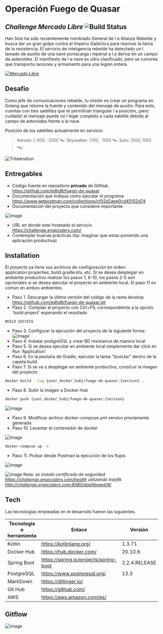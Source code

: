 # Operación Fuego de Quasar
## _Challenge Mercado Libre_ ![Build Status](https://travis-ci.org/joemccann/dillinger.svg?branch=master)

Han Solo ha sido recientemente nombrado General de l a Alianza Rebelde y busca dar un gran golpe contra el Imperio Galáctico para reavivar la llama de la resistencia. El servicio de inteligencia rebelde ha detectado un l lamado de auxilio de una nave portacarga i mperial a l a deriva en un campo de asteroides. El manifiesto de l a nave es ultra clasificado, pero se rumorea que transporta raciones y armamento para una legión entera.

[![Mercado Libre](https://http2.mlstatic.com/frontend-assets/ui-navigation/5.14.5/mercadolibre/180x180.png)](https://www.mercadolibre.com.mx/)

## Desafío

Como jefe de comunicaciones rebelde, tu misión es crear un programa en Golang que retorne la fuente y contenido del mensaje de auxilio. Para esto, cuentas con tres satélites que te permitirán triangular l a posición, ¡pero cuidado! el mensaje puede no l legar completo a cada satélite debido al campo de asteroides frente a la nave.

Posición de los satélites actualmente en servicio:

> Kenobi: [-500, -200] 🛰️:
> Skywalker: [100, -100] 🛰️:
> Sato: [500, 100] 🛰️:

![Trilateration](https://user-images.githubusercontent.com/67127741/120378261-ce556600-c2e3-11eb-8e52-b4b406e35436.png)

## Entregables

- Código fuente en repositorio **privado** de GitHub https://github.com/edhd8/fuego-de-quasar
- Documentación que indique cómo ejecutar el programa https://www.getpostman.com/collections/cf02d2aee0cd45152d74
- Documentación del proyecto que considere importante

![image](https://user-images.githubusercontent.com/67127741/120262871-34000e80-c260-11eb-9f2d-bb72743308fe.png)

- URL en donde este hosteado el servicio https://challenge.engicoders.com/
- Contemplar buenas prácticas (tip: imaginar que estas poniendo una aplicación productiva)

## Installation

El proyecto ya tiene sus archivos de configuración en orden: application.properties, build.gradle.kts, etc. Si se desea desplegar en ambiente productivo realizar los pasos 1, 6-10, los pasos 2-5 son opcionales si se desea ejecutar el proyecto en ambiente local. El paso 11 es común en ambos ambientes.

- Paso 1. Descargar la última versión del código de la rama develop https://github.com/edhd8/fuego-de-quasar.git
- Paso 2. Compilar el proyecto con Ctrl+F9, correspondiente a la opción 'build project' esperando el resultado
```sh
BUILD SUCCESS
```
- Paso 3. Configurar la ejecución del proyecto de la siguiente forma:
![image](https://user-images.githubusercontent.com/67127741/124666280-6dd1bf80-de73-11eb-8e5a-e5fdbcaf0878.png)
- Paso 4. Instalar postgreSQL y crear BD resistance de manera local
- Paso 5. Si se desea ejecutar en ambiente local simplemente dar click en Run 'Application'
- Paso 6. En la pestaña de Gradle, ejecutar la tarea "bootJar" dentro de la capeta build
- Paso 7. Si se va a desplegar en ambiente productivo, construir la imagen del proyecto

```sh
docker build --tag {user_docker_hub}/fuego-de-quasar:{version} .
```
- Paso 8. Subir la imagen a Docker Hub

```sh
docker push {user_docker_hub}/fuego-de-quasar:{version}
```
![image](https://user-images.githubusercontent.com/67127741/120377943-669f1b00-c2e3-11eb-990a-0530da823da3.png)

- Paso 9. Modificar archivo docker-compose.yml version previamente generada
- Paso 10. Levantar el contenedor de docker

![image](https://user-images.githubusercontent.com/67127741/120374666-73ba0b00-c2df-11eb-9542-799b192960ca.png)

```sh
docker-compose up -d
```

- Paso 11. Probar desde Postman la ejecución de los flujos

![image](https://user-images.githubusercontent.com/67127741/120375056-efb45300-c2df-11eb-93f5-35143555de03.png)

![image](https://user-images.githubusercontent.com/67127741/124666499-bf7a4a00-de73-11eb-9b42-4043a98a82fe.png)
Nota: _se instaló certificado de seguridad https://challenge.engicoders.com/health utilizando traefik http://challenge.engicoders.com:8080/dashboard/#/_

## Tech

Las tecnologías empleadas en el desarrollo fueron las siguientes.

| Tecnología o herramienta | Enlace | Versión |
| ------ | ------ | ------ |
| Kotlin | https://kotlinlang.org/ | 1.3.71 |
| Docker Hub | https://hub.docker.com/ | 20.10.6 |
| Spring Boot | https://spring.io/projects/spring-boot | 2.2.4.RELEASE |
| PostgreSQL | https://www.postgresql.org/ | 13.3 |
| MarkDown | https://dillinger.io/ | |
| Git Hub | https://github.com/ | |
| AWS | https://aws.amazon.com/es/ | |

## Gitflow

![image](https://user-images.githubusercontent.com/67127741/120264051-935f1e00-c262-11eb-812a-7a65c24654c0.png)
